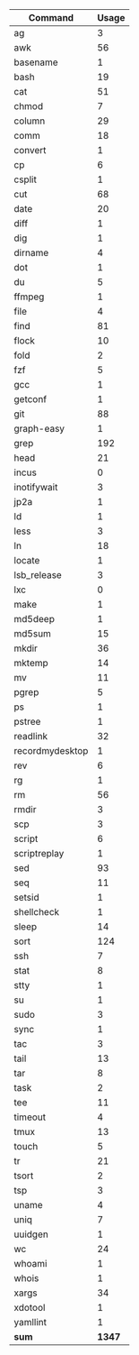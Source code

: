 | Command          | Usage     |
| ---              | ---       |
| ag               | 3         |
| awk              | 56        |
| basename         | 1         |
| bash             | 19        |
| cat              | 51        |
| chmod            | 7         |
| column           | 29        |
| comm             | 18        |
| convert          | 1         |
| cp               | 6         |
| csplit           | 1         |
| cut              | 68        |
| date             | 20        |
| diff             | 1         |
| dig              | 1         |
| dirname          | 4         |
| dot              | 1         |
| du               | 5         |
| ffmpeg           | 1         |
| file             | 4         |
| find             | 81        |
| flock            | 10        |
| fold             | 2         |
| fzf              | 5         |
| gcc              | 1         |
| getconf          | 1         |
| git              | 88        |
| graph-easy       | 1         |
| grep             | 192       |
| head             | 21        |
| incus            | 0         |
| inotifywait      | 3         |
| jp2a             | 1         |
| ld               | 1         |
| less             | 3         |
| ln               | 18        |
| locate           | 1         |
| lsb_release      | 3         |
| lxc              | 0         |
| make             | 1         |
| md5deep          | 1         |
| md5sum           | 15        |
| mkdir            | 36        |
| mktemp           | 14        |
| mv               | 11        |
| pgrep            | 5         |
| ps               | 1         |
| pstree           | 1         |
| readlink         | 32        |
| recordmydesktop  | 1         |
| rev              | 6         |
| rg               | 1         |
| rm               | 56        |
| rmdir            | 3         |
| scp              | 3         |
| script           | 6         |
| scriptreplay     | 1         |
| sed              | 93        |
| seq              | 11        |
| setsid           | 1         |
| shellcheck       | 1         |
| sleep            | 14        |
| sort             | 124       |
| ssh              | 7         |
| stat             | 8         |
| stty             | 1         |
| su               | 1         |
| sudo             | 3         |
| sync             | 1         |
| tac              | 3         |
| tail             | 13        |
| tar              | 8         |
| task             | 2         |
| tee              | 11        |
| timeout          | 4         |
| tmux             | 13        |
| touch            | 5         |
| tr               | 21        |
| tsort            | 2         |
| tsp              | 3         |
| uname            | 4         |
| uniq             | 7         |
| uuidgen          | 1         |
| wc               | 24        |
| whoami           | 1         |
| whois            | 1         |
| xargs            | 34        |
| xdotool          | 1         |
| yamllint         | 1         |
| __sum__          | __1347__  |

